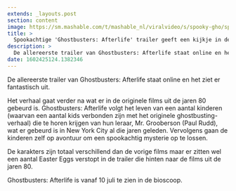 ```yaml
--- 
extends: _layouts.post 
section: content 
image: https://sm.mashable.com/t/mashable_nl/viralvideo/s/spooky-gho/spooky-ghostbusters-afterlife-trailer-brings-a-first-look-at_873s.1200.jpg 
title: > 
  Spookachtige 'Ghostbusters: Afterlife' trailer geeft een kijkje in de toekomst 
description: > 
  De allereerste trailer van Ghostbusters: Afterlife staat online en het ziet er fantastisch uit.Het verhaal gaat verder na wat er in de originele films uit de jaren 80 gebeurd is.Ghostbusters: Afterlife volgt het leven van een aantal kinderen (waarvan een aantal kids verbonden zijn met het originele ghostbusting-verhaal) die te horen krijgen van hun leraar, Mr. Grooberson (Paul Rudd), wat er gebeurd is in New York City al die jaren geleden.De karakters zijn totaal verschillend dan de vorige films maar er zitten wel een aantal Easter Eggs verstopt in de trailer die hinten naar de films uit de jaren 80.Ghostbusters: Afterlife is vanaf 10 juli te zien in de bioscoop. 
date: 1602425124.1382346 
--- 
```

De allereerste trailer van Ghostbusters: Afterlife staat online en het ziet er fantastisch uit.

Het verhaal gaat verder na wat er in de originele films uit de jaren 80 gebeurd is. Ghostbusters: Afterlife volgt het leven van een aantal kinderen (waarvan een aantal kids verbonden zijn met het originele ghostbusting-verhaal) die te horen krijgen van hun leraar, Mr. Grooberson (Paul Rudd), wat er gebeurd is in New York City al die jaren geleden. Vervolgens gaan de kinderen zelf op avontuur om een spookachtig mysterie op te lossen.

De karakters zijn totaal verschillend dan de vorige films maar er zitten wel een aantal Easter Eggs verstopt in de trailer die hinten naar de films uit de jaren 80.

Ghostbusters: Afterlife is vanaf 10 juli te zien in de bioscoop.